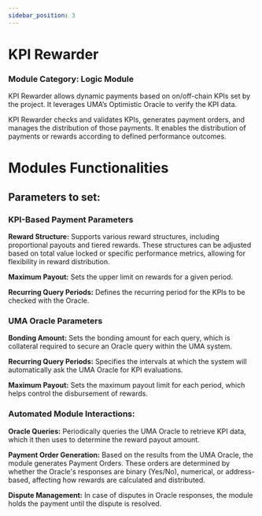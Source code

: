 ```yaml
---
sidebar_position: 3
---
```


# KPI Rewarder 
### Module Category: Logic Module


KPI Rewarder allows dynamic payments based on on/off-chain KPIs set by the project. It leverages UMA’s Optimistic Oracle to verify the KPI data. 

KPI Rewarder checks and validates KPIs, generates payment orders, and manages the distribution of those payments. It enables the distribution of payments or rewards according to defined performance outcomes. 


# Modules Functionalities
## Parameters to set: 

### KPI-Based Payment Parameters

**Reward Structure:** Supports various reward structures, including proportional payouts and tiered rewards. These structures can be adjusted based on total value locked or specific performance metrics, allowing for flexibility in reward distribution.


**Maximum Payout:** Sets the upper limit on rewards for a given period.

**Recurring Query Periods:** Defines the recurring period for the KPIs to be checked with the Oracle.


### UMA Oracle Parameters

**Bonding Amount:** Sets the bonding amount for each query, which is collateral required to secure an Oracle query within the UMA system.

**Recurring Query Periods:** Specifies the intervals at which the system will automatically ask the UMA Oracle for KPI evaluations.

**Maximum Payout:** Sets the maximum payout limit for each period, which helps control the disbursement of rewards.


### Automated Module Interactions:

**Oracle Queries:** Periodically queries the UMA Oracle to retrieve KPI data, which it then uses to determine the reward payout amount.

**Payment Order Generation:** Based on the results from the UMA Oracle, the module generates Payment Orders. These orders are determined by whether the Oracle's responses are binary (Yes/No), numerical, or address-based, affecting how rewards are calculated and distributed.

**Dispute Management:** In case of disputes in Oracle responses, the module holds the payment until the dispute is resolved.
